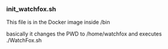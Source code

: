 ### init_watchfox.sh

This file is in the Docker image inside /bin

basically it changes the PWD to /home/watchfox and executes ./WatchFox.sh
